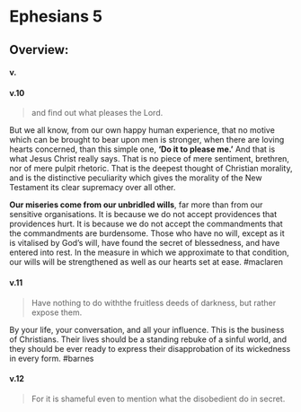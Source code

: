 # Ephesians 5

## Overview:



#### v.
>

#### v.10
>and find out what pleases the Lord.

But we all know, from our own happy human experience, that no motive which can be brought to bear upon men is stronger, when there are loving hearts concerned, than this simple one, **‘Do it to please me.’** And that is what Jesus Christ really says. That is no piece of mere sentiment, brethren, nor of mere pulpit rhetoric. That is the deepest thought of Christian morality, and is the distinctive peculiarity which gives the morality of the New Testament its clear supremacy over all other.

**Our miseries come from our unbridled wills**, far more than from our sensitive organisations. It is because we do not accept providences that providences hurt. It is because we do not accept the commandments that the commandments are burdensome. Those who have no will, except as it is vitalised by God’s will, have found the secret of blessedness, and have entered into rest. In the measure in which we approximate to that condition, our wills will be strengthened as well as our hearts set at ease.
#maclaren 

#### v.11
>Have nothing to do withthe fruitless deeds of darkness, but rather expose them.

By your life, your conversation, and all your influence. This is the business of Christians. Their lives should be a standing rebuke of a sinful world, and they should be ever ready to express their disapprobation of its wickedness in every form.
#barnes 

#### v.12
>For it is shameful even to mention what the disobedient do in secret.



